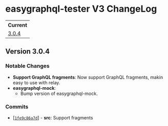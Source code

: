 # easygraphql-tester V3 ChangeLog

<table>
<tr>
<th>Current</th>
</tr>
<tr>
<td>
<a href="#3.0.4">3.0.4</a><br/>
</td>
</tr>
</table>

<a id="3.0.4"></a>
## Version 3.0.4

### Notable Changes

* **Support GraphQL fragments**: Now support GraphQL fragments, makin easy to use with relay.
* **easygraphql-mock**:
  - Bump version of easygraphql-mock.


### Commits

* [[`1fe9c86a7d`](https://github.com/EasyGraphQL/easygraphql-tester/commit/1fe9c86a7d)] - **src**: Support fragments
